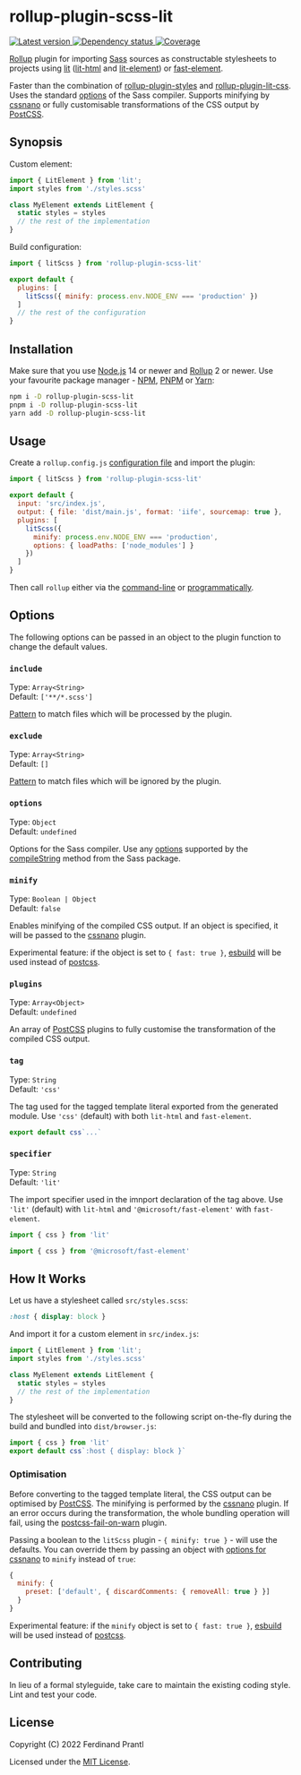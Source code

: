 # rollup-plugin-scss-lit

[![Latest version](https://img.shields.io/npm/v/rollup-plugin-scss-lit)
 ![Dependency status](https://img.shields.io/librariesio/release/npm/rollup-plugin-scss-lit)
](https://www.npmjs.com/package/rollup-plugin-scss-lit)
[![Coverage](https://codecov.io/gh/prantlf/rollup-plugin-scss-lit/branch/master/graph/badge.svg)](https://codecov.io/gh/prantlf/rollup-plugin-scss-lit)

[Rollup] plugin for importing [Sass] sources as constructable stylesheets to projects using [lit] ([lit-html] and [lit-element]) or [fast-element].

Faster than the combination of [rollup-plugin-styles] and [rollup-plugin-lit-css]. Uses the standard [options] of the Sass compiler. Supports minifying by [cssnano] or fully customisable transformations of the CSS output by [PostCSS].

## Synopsis

Custom element:

```js
import { LitElement } from 'lit';
import styles from './styles.scss'

class MyElement extends LitElement {
  static styles = styles
  // the rest of the implementation
}
```

Build configuration:

```js
import { litScss } from 'rollup-plugin-scss-lit'

export default {
  plugins: [
    litScss({ minify: process.env.NODE_ENV === 'production' })
  ]
  // the rest of the configuration
}
```

## Installation

Make sure that you use [Node.js] 14 or newer and [Rollup] 2 or newer. Use your favourite package manager - [NPM], [PNPM] or [Yarn]:

```sh
npm i -D rollup-plugin-scss-lit
pnpm i -D rollup-plugin-scss-lit
yarn add -D rollup-plugin-scss-lit
```

## Usage

Create a `rollup.config.js` [configuration file] and import the plugin:

```js
import { litScss } from 'rollup-plugin-scss-lit'

export default {
  input: 'src/index.js',
  output: { file: 'dist/main.js', format: 'iife', sourcemap: true },
  plugins: [
    litScss({
      minify: process.env.NODE_ENV === 'production',
      options: { loadPaths: ['node_modules'] }
    })
  ]
}
```

Then call `rollup` either via the [command-line] or [programmatically].

## Options

The following options can be passed in an object to the plugin function to change the default values.

### `include`

Type: `Array<String>`<br>
Default: `['**/*.scss']`

[Pattern] to match files which will be processed by the plugin.

### `exclude`

Type: `Array<String>`<br>
Default: `[]`

[Pattern] to match files which will be ignored by the plugin.

### `options`

Type: `Object`<br>
Default: `undefined`

Options for the Sass compiler. Use any [options] supported by the [compileString] method from the Sass package.

### `minify`

Type: `Boolean | Object`<br>
Default: `false`

Enables minifying of the compiled CSS output. If an object is specified, it will be passed to the [cssnano] plugin.

Experimental feature: if the object is set to `{ fast: true }`, [esbuild] will be used instead of [postcss].

### `plugins`

Type: `Array<Object>`<br>
Default: `undefined`

An array of [PostCSS] plugins to fully customise the transformation of the compiled CSS output.

### `tag`

Type: `String`<br>
Default: `'css'`

The tag used for the tagged template literal exported from the generated module. Use `'css'` (default) with both `lit-html` and `fast-element`.

```js
export default css`...`
```

### `specifier`

Type: `String`<br>
Default: `'lit'`

The import specifier used in the imnport declaration of the tag above. Use `'lit'` (default) with `lit-html` and `'@microsoft/fast-element'` with `fast-element`.

```js
import { css } from 'lit'
```

```js
import { css } from '@microsoft/fast-element'
```

## How It Works

Let us have a stylesheet called `src/styles.scss`:

```scss
:host { display: block }
```

And import it for a custom element in `src/index.js`:

```js
import { LitElement } from 'lit';
import styles from './styles.scss'

class MyElement extends LitElement {
  static styles = styles
  // the rest of the implementation
}
```

The stylesheet will be converted to the following script on-the-fly during the build and bundled into `dist/browser.js`:

```js
import { css } from 'lit'
export default css`:host { display: block }`
```

### Optimisation

Before converting to the tagged template literal, the CSS output can be optimised by [PostCSS]. The minifying is performed by the [cssnano] plugin. If an error occurs during the transformation, the whole bundling operation will fail, using the [postcss-fail-on-warn] plugin.

Passing a boolean to the `litScss` plugin - `{ minify: true }` - will use the defaults. You can override them by passing an object with [options for cssnano] to `minify` instead of `true`:

```js
{
  minify: {
    preset: ['default', { discardComments: { removeAll: true } }]
  }
}
```

Experimental feature: if the `minify` object is set to `{ fast: true }`, [esbuild] will be used instead of [postcss].

## Contributing

In lieu of a formal styleguide, take care to maintain the existing coding style. Lint and test your code.

## License

Copyright (C) 2022 Ferdinand Prantl

Licensed under the [MIT License].

[MIT License]: http://en.wikipedia.org/wiki/MIT_License
[Rollup]: https://rollupjs.org/
[Node.js]: https://nodejs.org/
[NPM]: https://www.npmjs.com/
[PNPM]: https://pnpm.io/
[Yarn]: https://yarnpkg.com/
[configuration file]: https://www.rollupjs.org/guide/en/#configuration-files
[command-line]: https://www.rollupjs.org/guide/en/#command-line-reference
[programmatically]: https://www.rollupjs.org/guide/en/#javascript-api
[Pattern]: https://www.linuxjournal.com/content/bash-extended-globbing
[PostCSS]: https://postcss.org/
[Sass]: https://sass-lang.com/documentation/js-api
[cssnano]: https://cssnano.co/
[esbuild]: https://esbuild.github.io/
[postcss-fail-on-warn]: https://www.npmjs.com/package/postcss-fail-on-warn
[options supported by PostCSS for source maps]: https://postcss.org/api/#sourcemapoptions
[options for cssnano]: https://cssnano.co/docs/config-file/
[compileString]: https://sass-lang.com/documentation/js-api/modules#compileString
[options]: https://sass-lang.com/documentation/js-api/modules#StringOptions
[lit]: https://lit.dev/
[lit-html]: https://lit.dev/docs/components/styles/
[lit-element]: https://lit.dev/docs/api/LitElement/
[fast-element]: https://www.fast.design/docs/fast-element/leveraging-css/
[rollup-plugin-styles]: https://www.npmjs.com/package/rollup-plugin-styles
[rollup-plugin-lit-css]: https://www.npmjs.com/package/rollup-plugin-lit-css
